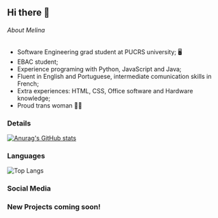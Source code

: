 ## Hi there 👋

###### About Melina

 - Software Engineering grad student at PUCRS university; :desktop_computer:
 - EBAC student;
 - Experience programing with Python, JavaScript and Java;
 - Fluent in English and Portuguese, intermediate comunication skills in French;
 - Extra experiences: HTML, CSS, Office software and Hardware knowledge;
 - Proud trans woman :transgender_flag:

### Details
[![Anurag's GitHub stats](https://github-readme-stats.vercel.app/api?username=melrvg)](https://github.com/anuraghazra/github-readme-stats)

### Languages

![Top Langs](https://github-readme-stats.vercel.app/api/top-langs/?username=melrvg&size_weight=0.5&count_weight=0.5)

### Social Media



### New Projects coming soon!
